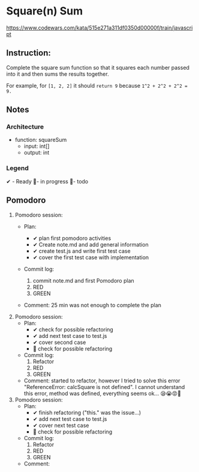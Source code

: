 # Square(n) Sum
https://www.codewars.com/kata/515e271a311df0350d00000f/train/javascript
## Instruction:
Complete the square sum function so that it squares each number passed into it and then sums the results together.

For example, for ```[1, 2, 2]``` it should ```return 9``` because ```1^2 + 2^2 + 2^2 = 9.```


## Notes
### Architecture
* function: squareSum
    * input: int[]
    * output: int
	
### Legend
 ✔ - Ready
 🚧- in progress
 📃- todo
 
## Pomodoro
1. Pomodoro session:
    * Plan:  
        * ✔ plan first pomodoro activities
        * ✔ Create note.md and add general information 
        * ✔ create test.js and write first test case
        * ✔ cover the first test case with implementation

    * Commit log:
        1. commit note.md and first Pomodoro plan
        1. RED
        1. GREEN

    * Comment: 25 min was not enough to complete the plan
1. Pomodoro session:
    * Plan: 
        * ✔ check for possible refactoring
        * ✔ add next test case to test.js
        * ✔ cover second case
        * 🚧 check for possible refactoring
    * Commit log:
        1. Refactor    
        1. RED
        1. GREEN
    * Comment: started to refactor, however I tried to solve this error "ReferenceError: calcSquare is not defined". I cannot understand this error, method was defined, everything seems ok... 😪😭😡💩 
1. Pomodoro session:
    * Plan:
        * ✔ finish refactoring ("this." was the issue...)
        * ✔ add next test case to test.js
        * ✔ cover next test case
        * 📃 check for possible refactoring
    * Commit log:
        1. Refactor 
        1. RED
        1. GREEN
    * Comment:
